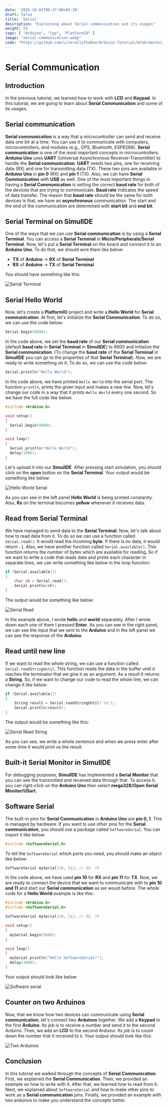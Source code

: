 ```yaml
---
date: '2025-10-01T08:37:00+03:30'
draft: false
title: 'Serial'
description: "Explaining about Serial communication and its usages"
weight: 50
tags: [ "Arduino", "Cpp", "PlatformIO" ]
image: "serial-communication.webp"
code: "https://github.com/LiterallyTheOne/Arduino-Tutorial/blob/master/src/4-serial-communication"
---
```


# Serial Communication

## Introduction

In the previous tutorial, we learned how to work with **LCD** and **Keypad**.
In this tutorial, we are going to learn about **Serial Communication** and some of its usages.

## Serial communication

**Serial communication** is a way that a microcontroller can send and receive data one bit at a time. 
You can use it to communicate with computers, microcontrollers, and modules (e.g., GPS, Bluetooth, ESP8266).
**Serial communication** is one of the most important concepts in microcontrollers.
**Arduino Uno** uses **UART** (Universal Asynchronous Receiver-Transmitter) to handle the **Serial communication**.
**UART** needs two pins, one for receiving data (RX) and one for transmitting data (TX). 
These two pins are available in **Arduino Uno** in **pin 0** (RX) and **pin 1** (TX).
Also, we can have **Serial Communication** with **USB** as well.
One of the most important things in having a **Serial Communication** is setting the correct **baud rate** for both
of the devices that are trying to communicate.
**Baud rate** indicates the speed of data transfer.
The reason that **baud rate** should be the same for both devices is that, we have an **asynchronous** communication.
The start and the end of the communication are determined with **start bit** and **end bit**. 

## Serial Terminal on SimulIDE

One of the ways that we can use **Serial communication** is by using a **Serial Terminal**.
You can access a **Serial Terminal** in **Micro/Peripherals/Serial Terminal**.
Now, let's put a **Serial Terminal** on the board and connect it to an **Arduino Uno**.
To do that, we should wire them like below:

* **TX** of **Arduino** -> **RX** of **Serial Terminal**
* **RX** of **Arduino** -> **TX** of **Serial Terminal**

You should have something like this:

![Serial Terminal](serial-terminal.webp)

## Serial Hello World

Now, let's create a **PlatformIO** project and write a **Hello World** for **Serial communication**.
At first, let's initialize the **Serial Communication**.
To do so, we can use the code below:

```cpp
Serial.begin(9600);
```

In the code above, we set the **baud rate** of our **Serial communication** 
(default **baud rate** in **Serial Terminal** in **SimulIDE**) to 9600 and initialize the **Serial communication**.
(To change the **baud rate** of the **Serial Terminal** in **SimulIDE** you can go to the properties of 
that **Serial Terminal**).
Now, we are ready to write something on it.
To do so, we can use the code below:

```cpp
Serial.println("Hello World");
```

In the code above, we have printed `Hello World` into the serial port.
The function `println`, prints the given input and makes a new line.
Now, let's change our code in a way that it prints `Hello World` every one second.
So we have the full code like below:

```cpp
#include <Arduino.h>

void setup()
{
  Serial.begin(9600);
}

void loop()
{
  Serial.println("Hello World");
  delay(1000);
}
```

Let's upload it into our **SimulIDE**.
After pressing start simulation, you should click on the **open** button on the **Serial Terminal**.
Your output would be something like below:

![Hello World Serial](hello-world-serial.gif)

As you can see in the left panel **Hello World** is being printed constantly.
Also, **Rx** on the terminal becomes **yellow** whenever it receives data.

## Read from Serial Terminal

We have managed to send data to the **Serial Terminal**.
Now, let's talk about how to read data from it.
To do so we can use a function called `Serial.read()`.
It would read the incoming **byte**.
If there is no data, it would return `-1`.
Also, we have another function called `Serial.available()`.
This function returns the number of bytes which are available for reading.
So if we want to write a code that reads data and prints each character in separate lines,
we can write something like below in the loop function:

```cpp
if (Serial.available())
{
    char ch = Serial.read();
    Serial.println(ch);
}
```

The output would be something like below:

![Serial Read](serial-read.gif)

In the example above, I wrote **hello** and **world** separately.
After I wrote down each one of them I pressed **Enter**.
As you can see in the right panel, we can see the input that we sent to
the **Arduino** and in the left panel we can see the response of the **Arduino**.

## Read until new line

If we want to read the whole string, we can use a function called
`Serial.readStringUntil`.
This function reads the data in the buffer until it reaches the terminator that we give it as an argument.
As a result it returns a **String**.
So, if we want to change our code to read the whole line, we can change it like below:

```cpp
if (Serial.available())
{
    String result = Serial.readStringUntil('\n');
    Serial.println(result);
}
```

The output would be something like this:

![Serial Read String](serial-read-string.gif)

As you can see, we write a whole sentence and when we press enter after some time it would print us the result.

## Built-it Serial Monitor in SimulIDE

For debugging purposes, **SimulIDE** has implemented a **Serial Monitor** that you can see
the transmitted and received data through that.
To access it, you can right-click on the **Arduino Uno** then select **mega328/Open Serial Monitor/USart**.

## Software Serial

The built-in pins for **Serial Communication** in **Arduino Uno** are **pin 0, 1**.
This is managed by hardware.
If you want to use other pins for the **Serial communication**, you should use a package called `SoftwareSerial`. 
You can import it like below: 

```cpp
#include <SoftwareSerial.h>
```

To tell the `SoftwareSerial` which ports you need, you should make an object like below:

```cpp
SoftwareSerial mySerial(10, 11); // RX, TX
```

In the code above, we have used **pin 10** for **RX** and **pin 11** for **TX**.
Now, we are ready to connect the device that we want to communicate with to **pin 10 and 11** and start our 
**Serial communication** as we would before.
The whole code for a **Hello World** example is like this:

```cpp
#include <Arduino.h>
#include <SoftwareSerial.h>

SoftwareSerial mySerial(10, 11); // RX, TX

void setup()
{
  mySerial.begin(9600);
}

void loop()
{
  mySerial.println("Hello SoftwareSerial!");
  delay(1000);
}
```

Your output should look like below:

![Software serial](software-serial.gif)

## Counter on two Arduinos

Now, that we know how two devices can communicate using **Serial communication**, let's connect two **Arduinos**
together.
We add a **Keypad** to the first **Arduino**.
Its job is to receive a number and send it to the second Arduino.
Then, we add an **LCD** to the second Arduino.
Its job is to count down the number that it received to `0`.
Your output should look like this:

![Two Arduinos](two-arduinos.gif)

## Conclusion

In this tutorial we walked through the concepts of **Serial Communication**.
First, we explained the **Serial Communication**.
Then, we provided an example on how to write with it.
After that, we learned how to read from it.
Next, we explained about `SoftwareSerial` and how to make other pins to work as a **Serial communication** pins.
Finally, we provided an example with two arduinos to make you understand the concepts better.